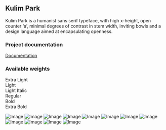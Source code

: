 ## Kulim Park

Kulim Park is a humanist sans serif typeface, with high x-height, open counter ‘a’, minimal degrees of contrast in stem width, inviting bowls and a design language aimed at encapsulating openness.

### Project documentation
[Documentation](https://github.com/noponies/Kulim-Park/wiki)

### Available weights
Extra Light  
Light  
Light Italic  
Regular  
Bold  
Extra Bold  

![Image](images/kulim-park2.jpg)
![Image](images/kulim-park3.jpg)
![Image](images/kulim-park4.jpg)
![Image](images/kulim-park5.jpg)
![Image](images/kulim-park6.jpg)
![Image](images/kulim-park7.jpg)
![Image](images/kulim-park8.jpg)
![Image](images/kulim-park9.jpg)
![Image](images/kulim-park10.jpg)
![Image](images/kulim-park11.jpg)
![Image](images/kulim-park12.jpg)
![Image](images/kulim-park13.jpg)
